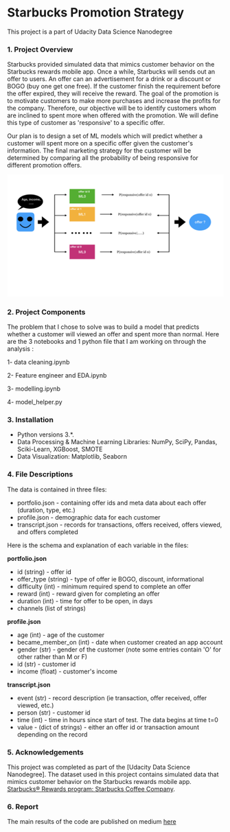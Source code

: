 # Starbucks Promotion Strategy
This project is a part of Udacity Data Science Nanodegree

### 1. Project Overview<a name="overview"></a>

Starbucks provided simulated data that mimics customer behavior on the Starbucks rewards mobile app. Once a while, Starbucks will sends out an offer to users. An offer can an advertisement for a drink or a discount or BOGO (buy one get one free). If the customer finish the requirement before the offer expired, they will receive the reward. The goal of the promotion is to motivate customers to make more purchases and increase the profits for the company. Therefore, our objective will be to identify customers whom are inclined to spent more when offered with the promotion. We will define this type of customer as 'responsive' to a specific offer.

Our plan is to design a set of ML models which will predict whether a customer will spent more on a specific offer given the customer's information. The final marketing strategy for the customer will be determined by comparing all the probability of being responsive for different promotion offers.

![process](process.jpeg)


### 2. Project Components<a name="components"></a>

The problem that I chose to solve was to build a model that predicts whether a customer will viewed an offer and spent more than normal.
Here are the 3 notebooks and 1 python file that I am working on through the analysis :  

1- data cleaning.ipynb

2- Feature engineer and EDA.ipynb

3- modelling.ipynb

4- model_helper.py

### 3. Installation<a name="installation"></a>

 - Python versions 3.*.
 - Data Processing & Machine Learning Libraries: NumPy, SciPy, Pandas, Sciki-Learn, XGBoost, SMOTE
 - Data Visualization: Matplotlib, Seaborn

### 4. File Descriptions<a name="files"></a>

The data is contained in three files:

* portfolio.json - containing offer ids and meta data about each offer (duration, type, etc.)
* profile.json - demographic data for each customer
* transcript.json - records for transactions, offers received, offers viewed, and offers completed

Here is the schema and explanation of each variable in the files:

**portfolio.json**
* id (string) - offer id
* offer_type (string) - type of offer ie BOGO, discount, informational
* difficulty (int) - minimum required spend to complete an offer
* reward (int) - reward given for completing an offer
* duration (int) - time for offer to be open, in days
* channels (list of strings)

**profile.json**
* age (int) - age of the customer 
* became_member_on (int) - date when customer created an app account
* gender (str) - gender of the customer (note some entries contain 'O' for other rather than M or F)
* id (str) - customer id
* income (float) - customer's income

**transcript.json**
* event (str) - record description (ie transaction, offer received, offer viewed, etc.)
* person (str) - customer id
* time (int) - time in hours since start of test. The data begins at time t=0
* value - (dict of strings) - either an offer id or transaction amount depending on the record


### 5. Acknowledgements<a name="licensing">

This project was completed as part of the [Udacity Data Science Nanodegree]. The dataset used in this project contains simulated data that mimics customer behavior on the Starbucks rewards mobile app. [Starbucks® Rewards program: Starbucks Coffee Company](https://www.starbucks.com/rewards/).

### 6. Report<a name="results"></a>
The main results of the code are published on medium [here](https://medium.com/@qianh1225/design-a-starbuck-promotion-strategy-d61400543651)
